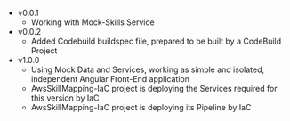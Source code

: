 - v0.0.1
  - Working with Mock-Skills Service
- v0.0.2
  - Added Codebuild buildspec file, prepared to be built by a CodeBuild Project
- v1.0.0
  - Using Mock Data and Services, working as simple and isolated, independent Angular Front-End application
  - AwsSkillMapping-IaC project is deploying the Services required for this version by IaC
  - AwsSkillMapping-IaC project is deploying its Pipeline by IaC
